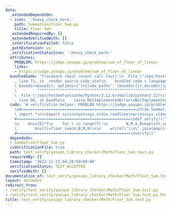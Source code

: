```yaml
---
data:
  _extendedDependsOn:
  - icon: ':heavy_check_mark:'
    path: Summation/Floor_Sum.py
    title: Floor Sum
  _extendedRequiredBy: []
  _extendedVerifiedWith: []
  _isVerificationFailed: false
  _pathExtension: py
  _verificationStatusIcon: ':heavy_check_mark:'
  attributes:
    PROBLEM: https://judge.yosupo.jp/problem/sum_of_floor_of_linear
    links:
    - https://judge.yosupo.jp/problem/sum_of_floor_of_linear
  bundledCode: "Traceback (most recent call last):\n  File \"/opt/hostedtoolcache/Python/3.12.6/x64/lib/python3.12/site-packages/onlinejudge_verify/documentation/build.py\"\
    , line 71, in _render_source_code_stat\n    bundled_code = language.bundle(stat.path,\
    \ basedir=basedir, options={'include_paths': [basedir]}).decode()\n          \
    \         ^^^^^^^^^^^^^^^^^^^^^^^^^^^^^^^^^^^^^^^^^^^^^^^^^^^^^^^^^^^^^^^^^^^^^^^^^^^^^^^^^\n\
    \  File \"/opt/hostedtoolcache/Python/3.12.6/x64/lib/python3.12/site-packages/onlinejudge_verify/languages/python.py\"\
    , line 96, in bundle\n    raise NotImplementedError\nNotImplementedError\n"
  code: "# verification-helper: PROBLEM https://judge.yosupo.jp/problem/sum_of_floor_of_linear\n\
    \n#==================================================\nfrom Summation.Floor_Sum\
    \ import *\n\nimport sys\ninput=sys.stdin.readline\nwrite=sys.stdout.write\n\n\
    #==================================================\ndef verify():\n    T=int(input())\n\
    \n    Ans=[0]*T\n    for t in range(T):\n        N,M,A,B=map(int,input().split())\n\
    \        Ans[t]=floor_sum(A,B,M,N)\n\n    write(\"\\n\".join(map(str,Ans)))\n\n\
    #==================================================\nverify()"
  dependsOn:
  - Summation/Floor_Sum.py
  isVerificationFile: true
  path: test_verify/yosupo_library_checker/Math/Floor_Sum.test.py
  requiredBy: []
  timestamp: '2022-11-23 04:28:58+09:00'
  verificationStatus: TEST_ACCEPTED
  verifiedWith: []
documentation_of: test_verify/yosupo_library_checker/Math/Floor_Sum.test.py
layout: document
redirect_from:
- /verify/test_verify/yosupo_library_checker/Math/Floor_Sum.test.py
- /verify/test_verify/yosupo_library_checker/Math/Floor_Sum.test.py.html
title: test_verify/yosupo_library_checker/Math/Floor_Sum.test.py
---
```

